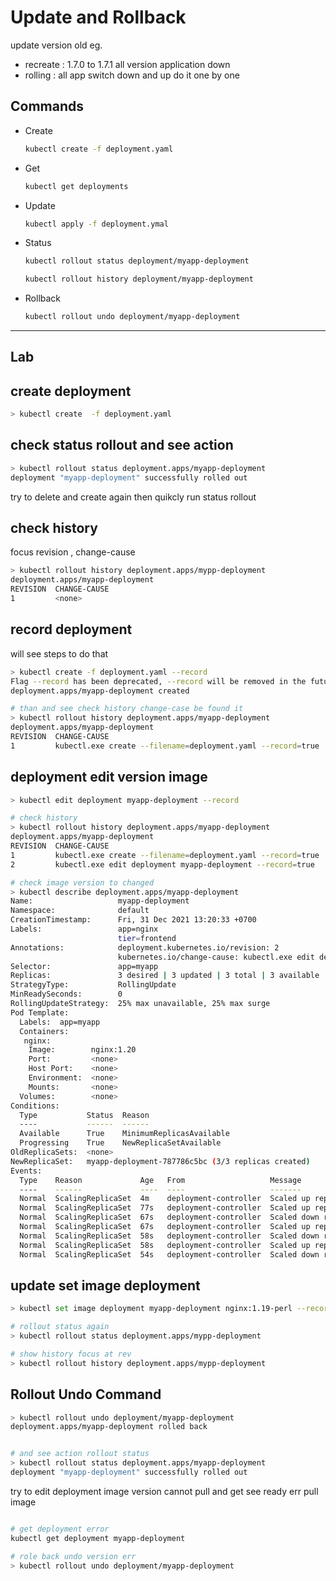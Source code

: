 # Update and Rollback


update version old eg. 
- recreate : 1.7.0 to 1.7.1 all version application down
- rolling : all app switch down and up do it one by one


## Commands

- Create
  ```bash
  kubectl create -f deployment.yaml
  ```
- Get
  ```bash
  kubectl get deployments
  ```
- Update
  ```bash
  kubectl apply -f deployment.ymal
  ```
- Status
  ```bash
  kubectl rollout status deployment/myapp-deployment
  ```
  ```bash
  kubectl rollout history deployment/myapp-deployment
  ```
- Rollback
  ```bash
  kubectl rollout undo deployment/myapp-deployment
  ```


---

## Lab

## create deployment

```bash
> kubectl create  -f deployment.yaml
```

## check status rollout and see action

```bash
> kubectl rollout status deployment.apps/myapp-deployment
deployment "myapp-deployment" successfully rolled out

```
try to delete and create again then quikcly run status rollout


## check history
focus revision , change-cause

```bash
> kubectl rollout history deployment.apps/mypp-deployment
deployment.apps/myapp-deployment
REVISION  CHANGE-CAUSE
1         <none>
```


## record deployment
will see steps to do that

```bash
> kubectl create -f deployment.yaml --record
Flag --record has been deprecated, --record will be removed in the future
deployment.apps/myapp-deployment created

# than and see check history change-case be found it
> kubectl rollout history deployment.apps/myapp-deployment
deployment.apps/myapp-deployment
REVISION  CHANGE-CAUSE
1         kubectl.exe create --filename=deployment.yaml --record=true
```


## deployment edit version image

```bash
> kubectl edit deployment myapp-deployment --record

# check history
> kubectl rollout history deployment.apps/myapp-deployment
deployment.apps/myapp-deployment
REVISION  CHANGE-CAUSE
1         kubectl.exe create --filename=deployment.yaml --record=true
2         kubectl.exe edit deployment myapp-deployment --record=true

# check image version to changed
> kubectl describe deployment.apps/myapp-deployment
Name:                   myapp-deployment
Namespace:              default
CreationTimestamp:      Fri, 31 Dec 2021 13:20:33 +0700
Labels:                 app=nginx
                        tier=frontend
Annotations:            deployment.kubernetes.io/revision: 2
                        kubernetes.io/change-cause: kubectl.exe edit deployment myapp-deployment --record=true
Selector:               app=myapp
Replicas:               3 desired | 3 updated | 3 total | 3 available | 0 unavailable
StrategyType:           RollingUpdate
MinReadySeconds:        0
RollingUpdateStrategy:  25% max unavailable, 25% max surge
Pod Template:
  Labels:  app=myapp
  Containers:
   nginx:
    Image:        nginx:1.20
    Port:         <none>
    Host Port:    <none>
    Environment:  <none>
    Mounts:       <none>
  Volumes:        <none>
Conditions:
  Type           Status  Reason
  ----           ------  ------
  Available      True    MinimumReplicasAvailable
  Progressing    True    NewReplicaSetAvailable
OldReplicaSets:  <none>
NewReplicaSet:   myapp-deployment-787786c5bc (3/3 replicas created)
Events:
  Type    Reason             Age   From                   Message
  ----    ------             ----  ----                   -------
  Normal  ScalingReplicaSet  4m    deployment-controller  Scaled up replica set myapp-deployment-fd8649446 to 3
  Normal  ScalingReplicaSet  77s   deployment-controller  Scaled up replica set myapp-deployment-787786c5bc to 1
  Normal  ScalingReplicaSet  67s   deployment-controller  Scaled down replica set myapp-deployment-fd8649446 to 2
  Normal  ScalingReplicaSet  67s   deployment-controller  Scaled up replica set myapp-deployment-787786c5bc to 2
  Normal  ScalingReplicaSet  58s   deployment-controller  Scaled down replica set myapp-deployment-fd8649446 to 1
  Normal  ScalingReplicaSet  58s   deployment-controller  Scaled up replica set myapp-deployment-787786c5bc to 3
  Normal  ScalingReplicaSet  54s   deployment-controller  Scaled down replica set myapp-deployment-fd8649446 to 0
```

## update set image deployment

```bash
> kubectl set image deployment myapp-deployment nginx:1.19-perl --record

# rollout status again
> kubectl rollout status deployment.apps/mypp-deployment

# show history focus at rev
> kubectl rollout history deployment.apps/mypp-deployment

```

## Rollout  Undo Command

```bash
> kubectl rollout undo deployment/myapp-deployment
deployment.apps/myapp-deployment rolled back


# and see action rollout status
> kubectl rollout status deployment.apps/myapp-deployment
deployment "myapp-deployment" successfully rolled out

```

try to edit deployment image version cannot pull
and get see ready err pull image 

```bash

# get deployment error
kubectl get deployment myapp-deployment

# role back undo version err
> kubectl rollout undo deployment/myapp-deployment

```




